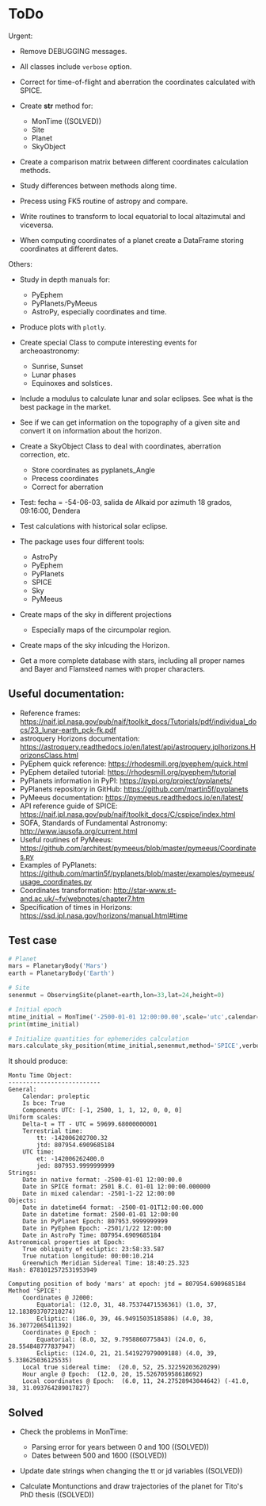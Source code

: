 
# ToDo

Urgent: 

- Remove DEBUGGING messages.

- All classes include `verbose` option.

- Correct for time-of-flight and aberration the coordinates calculated with SPICE.

- Create __str__ method for:    
  * MonTime ((SOLVED))
  * Site
  * Planet
  * SkyObject

- Create a comparison matrix between different coordinates calculation methods.

- Study differences between methods along time.

- Precess using FK5 routine of astropy and compare.

- Write routines to transform to local equatorial to local altazimutal and viceversa.

- When computing coordinates of a planet create a DataFrame storing coordinates at different dates.

Others:

- Study in depth manuals for:
  * PyEphem
  * PyPlanets/PyMeeus
  * AstroPy, especially coordinates and time.

- Produce plots with `plotly`.

- Create special Class to compute interesting events for archeoastronomy:
  * Sunrise, Sunset
  * Lunar phases
  * Equinoxes and solstices.
  
- Include a modulus to calculate lunar and solar eclipses. See what is the best package in the market.

- See if we can get information on the topography of a given site and convert it on information about the horizon.

- Create a SkyObject Class to deal with coordinates, aberration correction, etc.
  * Store coordinates as pyplanets_Angle
  * Precess coordinates
  * Correct for aberration

- Test: fecha = -54-06-03, salida de Alkaid por azimuth 18 grados, 09:16:00, Dendera

- Test calculations with historical solar eclipse.

- The package uses four different tools:
  * AstroPy
  * PyEphem
  * PyPlanets
  * SPICE
  * Sky
  * PyMeeus

- Create maps of the sky in different projections
  * Especially maps of the circumpolar region.

- Create maps of the sky inlcuding the Horizon.

- Get a more complete database with stars, including all proper names and Bayer and Flamsteed names with proper characters.

## Useful documentation:

- Reference frames: https://naif.jpl.nasa.gov/pub/naif/toolkit_docs/Tutorials/pdf/individual_docs/23_lunar-earth_pck-fk.pdf
- astroquery Horizons documentation: https://astroquery.readthedocs.io/en/latest/api/astroquery.jplhorizons.HorizonsClass.html
- PyEphem quick reference: https://rhodesmill.org/pyephem/quick.html
- PyEphem detailed tutorial: https://rhodesmill.org/pyephem/tutorial
- PyPlanets information in PyPI: https://pypi.org/project/pyplanets/
- PyPlanets repository in GitHub: https://github.com/martin5f/pyplanets
- PyMeeus documentation: https://pymeeus.readthedocs.io/en/latest/
- API reference guide of SPICE: https://naif.jpl.nasa.gov/pub/naif/toolkit_docs/C/cspice/index.html
- SOFA, Standards of Fundamental Astronomy: http://www.iausofa.org/current.html
- Useful routines of PyMeeus: https://github.com/architest/pymeeus/blob/master/pymeeus/Coordinates.py
- Examples of PyPlanets: https://github.com/martin5f/pyplanets/blob/master/examples/pymeeus/usage_coordinates.py
- Coordinates transformation: http://star-www.st-and.ac.uk/~fv/webnotes/chapter7.htm
- Specification of times in Horizons: https://ssd.jpl.nasa.gov/horizons/manual.html#time

## Test case

```python
# Planet
mars = PlanetaryBody('Mars')
earth = PlanetaryBody('Earth')

# Site
senenmut = ObservingSite(planet=earth,lon=33,lat=24,height=0)

# Initial epoch
mtime_initial = MonTime('-2500-01-01 12:00:00.00',scale='utc',calendar='proleptic')
print(mtime_initial)

# Initialize quantities for ephemerides calculation
mars.calculate_sky_position(mtime_initial,senenmut,method='SPICE',verbose=1)
```

It should produce:

```
Montu Time Object:
--------------------------
General:
    Calendar: proleptic
    Is bce: True
    Components UTC: [-1, 2500, 1, 1, 12, 0, 0, 0]
Uniform scales:
    Delta-t = TT - UTC = 59699.68000000001
    Terrestrial time:
        tt: -142006202700.32
        jtd: 807954.6909685184
    UTC time:
        et: -142006262400.0
        jed: 807953.9999999999
Strings:
    Date in native format: -2500-01-01 12:00:00.0
    Date in SPICE format: 2501 B.C. 01-01 12:00:00.000000
    Date in mixed calendar: -2501-1-22 12:00:00
Objects:
    Date in datetime64 format: -2500-01-01T12:00:00.000
    Date in datetime format: 2500-01-01 12:00:00
    Date in PyPlanet Epoch: 807953.9999999999
    Date in PyEphem Epoch: -2501/1/22 12:00:00
    Date in AstroPy Time: 807954.6909685184
Astronomical properties at Epoch:
    True obliquity of ecliptic: 23:58:33.587
    True nutation longitude: 00:00:10.214
    Greenwhich Meridian Sidereal Time: 18:40:25.323
Hash: 8781012572531953949

Computing position of body 'mars' at epoch: jtd = 807954.6909685184 
Method 'SPICE':
	Coordinates @ J2000: 
		Equatorial: (12.0, 31, 48.75374471536361) (1.0, 37, 12.183893707210274)
		Ecliptic: (186.0, 39, 46.94915035185886) (4.0, 38, 36.30772065411392)
	Coordinates @ Epoch : 
		Equatorial: (8.0, 32, 9.7958860775843) (24.0, 6, 28.554848777837947)
		Ecliptic: (124.0, 21, 21.541927979009188) (4.0, 39, 5.338625036125535)
	Local true sidereal time:  (20.0, 52, 25.32259203620299)
	Hour angle @ Epoch:  (12.0, 20, 15.526705958618692)
	Local coordinates @ Epoch:  (6.0, 11, 24.27528943044642) (-41.0, 38, 31.093764289017827)
```

## Solved

- Check the problems in MonTime:
  * Parsing error for years between 0 and 100 ((SOLVED))
  * Dates between 500 and 1600 ((SOLVED))

- Update date strings when changing the tt or jd variables ((SOLVED))

- Calculate Montunctions and draw trajectories of the planet for Tito's PhD thesis ((SOLVED))
